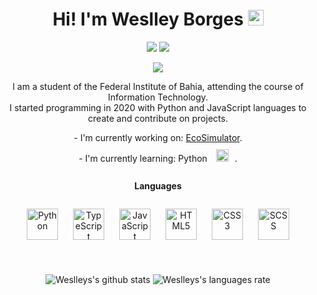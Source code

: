 <h1 align="center"> Hi! I'm Weslley Borges <img src="https://media.giphy.com/media/hvRJCLFzcasrR4ia7z/giphy.gif" width="25px"></h1>
<p align="center">
<img src="https://img.shields.io/badge/Country-Brazil-blue?&style=for-the-badge" />
<img src="https://img.shields.io/github/followers/Weslley-Borges?color=blue&style=for-the-badge" />
</p>
<p align="center">
<img src= "https://camo.githubusercontent.com/71b837571c48af3aa60a73dbc9d5936aa359d78efbfa8a6743cbbbc16b80ef4d/68747470733a2f2f63646e2e646973636f72646170702e636f6d2f6174746163686d656e74732f3830353930323039333930363630383138362f3830353931333937323533353539303932322f74656e6f722e676966"/>
</p>
<p align="center">
I am a student of the Federal Institute of Bahia, attending the course of Information Technology.<br/>I started programming in 2020 with Python and JavaScript languages to create and contribute on projects.
</p>
<p align="center">
- I'm currently working on: <a href="https://github.com/Weslley-Borges/EcoSimulator">EcoSimulator</a>.</br>
- I'm currently learning: Python <img style="margin: 10px" src="https://profilinator.rishav.dev/skills-assets/java-original-wordmark.svg" alt="" height="20" />.
</p>

<h4 align="center"><strong>Languages</strong></h4>
<p align="center">
<img style="margin: 10px" src="https://profilinator.rishav.dev/skills-assets/python-original.svg" alt="Python" height="50" />
<img style="margin: 10px" src="https://profilinator.rishav.dev/skills-assets/typescript-original.svg" alt="TypeScript" height="50" />
<img style="margin: 10px" src="https://profilinator.rishav.dev/skills-assets/javascript-original.svg" alt="JavaScript" height="50" />
<img style="margin: 10px" src="https://profilinator.rishav.dev/skills-assets/html5-original-wordmark.svg" alt="HTML5" height="50" />
<img style="margin: 10px" src="https://profilinator.rishav.dev/skills-assets/css3-original-wordmark.svg" alt="CSS3" height="50" />
<img style="margin: 10px" src="https://profilinator.rishav.dev/skills-assets/sass-original.svg" alt="SCSS" height="50" />
</p>
<br/>

<p align="center">
  <img src="https://github-readme-stats.vercel.app/api?username=Weslley-Borges&count_private=true&include_all_commits=true&theme=radical" alt="Weslleys's github stats" />
  <img src="https://github-readme-stats.vercel.app/api/top-langs/?username=Weslley-Borges&hide=html&layout=compact&theme=radical" alt="Weslleys's languages rate" />
</p>
